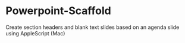 # Powerpoint-Scaffold
Create section headers and blank text slides based on an agenda slide using AppleScript (Mac)
